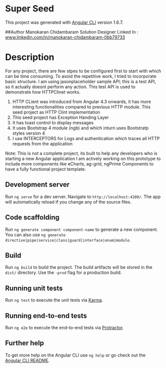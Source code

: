 # Super Seed

This project was generated with [Angular CLI](https://github.com/angular/angular-cli) version 1.6.7.

##Author
Manokaran Chidambaram
Solution Designer
Linked In : www.linkedin.com/in/manokaran-chidambaram-0bb79733

# Description
For any project, there are few stpes to be configured first to start with which can be time consuming. To avoid the repetitive work, I tried to incorporate basic structure. I am using jasonplaceholder sample API; this is a test API, so it actually doesnt perform any action. This test API is used to demonstrate how HTTPClinet works.

1. HTTP CLient was introduced from Angular 4.3 onwards, it has more interesting functionalities compared to previous HTTP module. This seed project as HTTP Clint implementation
2. This seed project has Exception Handing Layer
3. It has toast control to display messages
4. It uses Bootstrap 4 module (ngb) and which inturn uses Bootstratp styles version 4
5. I use INTERCEPTORS for Logs and authentication which traces all HTTP requests from the application

Note: This is not a complete project, its built to help any developers who is starting a new Angular application
I am actively working on this prototype to include more components like eCharts, ag-grid, ngPrime Components to have a fully functional project template.


## Development server

Run `ng serve` for a dev server. Navigate to `http://localhost:4200/`. The app will automatically reload if you change any of the source files.

## Code scaffolding

Run `ng generate component component-name` to generate a new component. You can also use `ng generate directive|pipe|service|class|guard|interface|enum|module`.

## Build

Run `ng build` to build the project. The build artifacts will be stored in the `dist/` directory. Use the `-prod` flag for a production build.

## Running unit tests

Run `ng test` to execute the unit tests via [Karma](https://karma-runner.github.io).

## Running end-to-end tests

Run `ng e2e` to execute the end-to-end tests via [Protractor](http://www.protractortest.org/).

## Further help

To get more help on the Angular CLI use `ng help` or go check out the [Angular CLI README](https://github.com/angular/angular-cli/blob/master/README.md).

